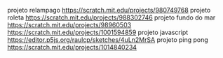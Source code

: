 projeto relampago  https://scratch.mit.edu/projects/980749768
projeto roleta  https://scratch.mit.edu/projects/988302746
projeto fundo do mar  https://scratch.mit.edu/projects/98960503
https://scratch.mit.edu/projects/1001594859
projeto javascript  https://editor.p5js.org/raulcp/sketches/4uLn2MrSA
projeto ping pong  https://scratch.mit.edu/projects/1014840234
